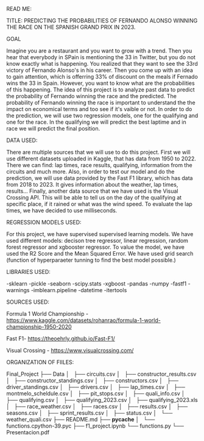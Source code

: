 READ ME: 

TITLE: PREDICTING THE PROBABILITIES OF FERNANDO ALONSO WINNING THE RACE ON THE SPANISH GRAND PRIX IN 2023.

GOAL

Imagine you are a restaurant and you want to grow with a trend. Then you hear that everybody in SPain is mentioning the 33 in Twitter, but you do not know exactly what is happening. You realized that they want to see the 33rd victory of Fernando Alonso's in his career. 
Then you come up with an idea to gain attention, which is offerring 33% of discount on the meals if Fernado wins the 33 in Spain. However, you want to know what are the probabilities of this happening. 
The idea of this project is to analyze past data to predict the probability of Fernando winning the race and the predicted. The probability of Fernando winning the race is important to understand the the impact on economical terms and too see if it's vaible or not.
In order to do the prediction, we will use two regression models, one for the qualifying and one for the race. In the qualifying we will predict the best laptime and in race we will predict the final position.

DATA USED:

There are multiple sources that we will use to do this project. First we will use different datasets uploaded in Kaggle, that has data from 1950 to 2022. There we can find: lap times, race results, qualifying, information from the circuits and much more.
Also, in order to test our model and do the prediction, we will use data provided by the Fast F1 library, which has data from 2018 to 2023. It gives information about the weather, lap times, results...
Finally, another data source that we have used is the Visual Crossing API. This will be able to tell us on the day of the qualifying at specific place, if it rained or what was the wind speed.  To evaluate the lap times, we have decided to use milliseconds.

REGRESSION MODELS USED:

For this project, we have supervised supervised learning models. We have used different models: decison tree regressor, linear regression, random forest regressor and xgbooster regressor. To value the model, we have used the R2 Score and the Mean Squared Error. We have used grid search (function of hyperparaeter tunning to find the best model possible.)


LIBRARIES USED:

-sklearn
-pickle
-seaborn
-scipy.stats
-xgboost
-pandas
-numpy
-fastf1
-warnings
-imblearn.pipeline
-datetime
-itertools

SOURCES USED:

Formula 1 World Championship - https://www.kaggle.com/datasets/rohanrao/formula-1-world-championship-1950-2020

Fast F1- https://theoehrly.github.io/Fast-F1/

Visual Crossing - https://www.visualcrossing.com/


ORGANIZATION OF FIILES:

Final_Project
├── Data
│   ├── circuits.csv
│   ├── constructor_results.csv
│   ├── constructor_standings.csv
│   ├── constructors.csv
│   ├── driver_standings.csv
│   ├── drivers.csv
│   ├── lap_times.csv
│   ├── montmelo_scheldule.csv
│   ├── pit_stops.csv
│   ├── quali_info.csv
│   ├── qualifying.csv
│   ├── qualifying_2023.csv
│   ├── qualifying_2023.xls
│   ├── race_weather.csv
│   ├── races.csv
│   ├── results.csv
│   ├── seasons.csv
│   ├── sprint_results.csv
│   ├── status.csv
│   └── weather_quali.csv
├── README.md
├── __pycache__
│   └── functions.cpython-39.pyc
├── f1_project.ipynb
└── functions.py
└── Presentacion.pdf





